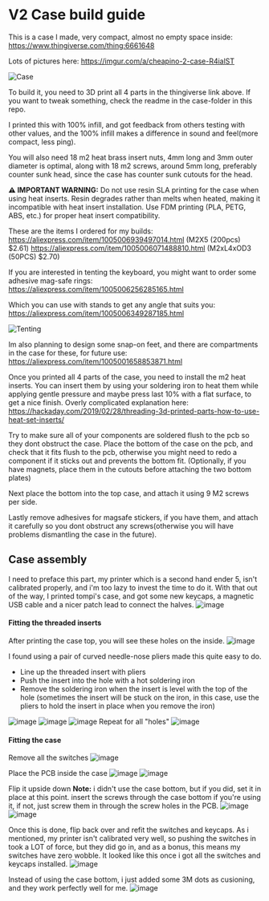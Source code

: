 V2 Case build guide
===================

This is a case I made, very compact, almost no empty space inside:
https://www.thingiverse.com/thing:6661648

Lots of pictures here: https://imgur.com/a/cheapino-2-case-R4ialST

![Case](gallery/cheapino-in-case-2.jpg)

To build it, you need to 3D print all 4 parts in the thingiverse link above.
If you want to tweak something, check the readme in the case-folder in this repo.

I printed this with 100% infill, and got feedback from others testing with other
values, and the 100% infill makes a difference in sound and feel(more compact, less ping).

You will also need 18 m2 heat brass insert nuts, 4mm long and 3mm outer diameter is optimal,
along with 18 m2 screws, around 5mm long, preferably counter sunk head, since the case
has counter sunk cutouts for the head.

**⚠️ IMPORTANT WARNING:** Do not use resin SLA printing for the case when using heat inserts. 
Resin degrades rather than melts when heated, making it incompatible with heat insert installation. 
Use FDM printing (PLA, PETG, ABS, etc.) for proper heat insert compatibility.

These are the items I ordered for my builds:
https://aliexpress.com/item/1005006939497014.html (M2X5 (200pcs) $2.61)
https://aliexpress.com/item/1005006071488810.html (M2xL4xOD3 (50PCS) $2.70)

If you are interested in tenting the keyboard, you might want to order
some adhesive mag-safe rings:
https://aliexpress.com/item/1005006256285165.html

Which you can use with stands to get any angle that suits you:
https://aliexpress.com/item/1005006349287185.html

![Tenting](gallery/case.jpg)

Im also planning to design some snap-on feet, and there are compartments
in the case for these, for future use:
https://aliexpress.com/item/1005001658853871.html

Once you printed all 4 parts of the case, you need to install the m2 heat inserts.
You can insert them by using your soldering iron to heat them while applying gentle
pressure and maybe press last 10% with a flat surface, to get a nice finish.
Overly complicated explanation here:
https://hackaday.com/2019/02/28/threading-3d-printed-parts-how-to-use-heat-set-inserts/

Try to make sure all of your components are soldered flush to the pcb so they dont obstruct the case.
Place the bottom of the case on the pcb, and check that it fits flush to the pcb, otherwise you
might need to redo a component if it sticks out and prevents the bottom fit.
(Optionally, if you have magnets, place them in the cutouts before attaching the two bottom plates)

Next place the bottom into the top case, and attach it using 9 M2 screws per side.

Lastly remove adhesives for magsafe stickers, if you have them, and attach it carefully so you
dont obstruct any screws(otherwise you will have problems dismantling the case in the future).

## Case assembly
I need to preface this part, my printer which is a second hand ender 5, isn't calibrated properly, and i'm too lazy to invest the time to do it.
With that out of the way, I printed tompi's case, and got some new keycaps, a magnetic USB cable and a nicer patch lead to connect the halves.
![image](gallery/case-build/1.png)

#### Fitting the threaded inserts
After printing the case top, you will see these holes on the inside.
![image](gallery/case-build/2.png)

I found using a pair of curved needle-nose pliers made this quite easy to do.
- Line up the threaded insert with pliers
- Push the insert into the hole with a hot soldering iron
- Remove the soldering iron when the insert is level with the top of the hole (sometimes the insert will be stuck on the iron, in this case, use the pliers to hold the insert in place when you remove the iron)

![image](gallery/case-build/3.png)
![image](gallery/case-build/4.png)
![image](gallery/case-build/5.png)
Repeat for all "holes"
![image](gallery/case-build/6.png)

#### Fitting the case
Remove all the switches
![image](gallery/case-build/7.png)

Place the PCB inside the case
![image](gallery/case-build/8.png)
![image](gallery/case-build/9.png)

Flip it upside down
**Note:** i didn't use the case bottom, but if you did, set it in place at this point.
insert the screws through the case bottom if you're using it, if not, just screw them in through the screw holes in the PCB.
![image](gallery/case-build/10.png)
![image](gallery/case-build/11.png)

Once this is done, flip back over and refit the switches and keycaps. As i mentioned, my printer isn't calibrated very well, so pushing the switches in took a LOT of force, but they did go in, and as a bonus, this means my switches have zero wobble.
It looked like this once i got all the switches and keycaps installed.
![image](gallery/case-build/12.png)

Instead of using the case bottom, i just added some 3M dots as cusioning, and they work perfectly well for me.
![image](gallery/case-build/13.png)

